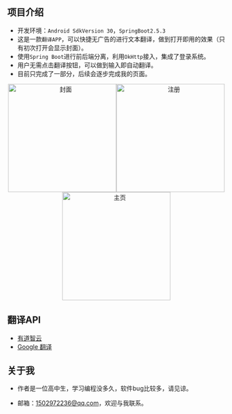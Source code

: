 ## 项目介绍

* 开发环境：```Android SdkVersion 30```，```SpringBoot2.5.3```
* 这是一款```翻译APP```，可以快捷无广告的进行文本翻译，做到打开即用的效果（只有初次打开会显示封面）。
* 使用``Spring Boot``进行前后端分离，利用```OkHttp```接入，集成了登录系统。
* 用户无需点击翻译按钮，可以做到输入即自动翻译。
* 目前只完成了一部分，后续会逐步完成我的页面。

<p align="middle">
<img src="https://luoyingmm.oss-cn-shanghai.aliyuncs.com/img/cover.jpg" alt="封面" width="250"/><img src="https://luoyingmm.oss-cn-shanghai.aliyuncs.com/img/Screenshot_20210726_235253.jpg" alt="注册" width="250"/><img src="https://luoyingmm.oss-cn-shanghai.aliyuncs.com/img/Screenshot_20210724_001329.jpg" alt="主页" width="250"/>
</p>



## 翻译API

* [有道智云](https://ai.youdao.com/)
* [Google 翻译](https://translate.google.cn/)

## 关于我

* 作者是一位高中生，学习编程没多久，软件bug比较多，请见谅。

* 邮箱：1502972236@qq.com，欢迎与我联系。



  

  

  



